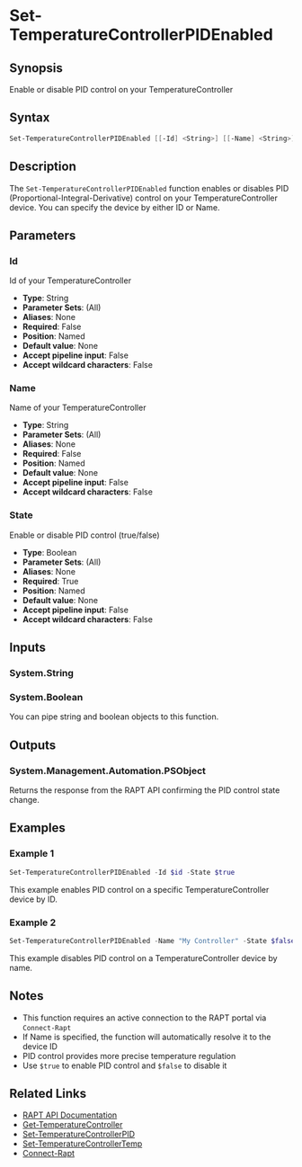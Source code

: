 # Set-TemperatureControllerPIDEnabled

## Synopsis

Enable or disable PID control on your TemperatureController

## Syntax

```powershell
Set-TemperatureControllerPIDEnabled [[-Id] <String>] [[-Name] <String>] [-State] <Boolean>
```

## Description

The `Set-TemperatureControllerPIDEnabled` function enables or disables PID (Proportional-Integral-Derivative) control on your TemperatureController device. You can specify the device by either ID or Name.

## Parameters

### Id

Id of your TemperatureController

- **Type**: String
- **Parameter Sets**: (All)
- **Aliases**: None
- **Required**: False
- **Position**: Named
- **Default value**: None
- **Accept pipeline input**: False
- **Accept wildcard characters**: False

### Name

Name of your TemperatureController

- **Type**: String
- **Parameter Sets**: (All)
- **Aliases**: None
- **Required**: False
- **Position**: Named
- **Default value**: None
- **Accept pipeline input**: False
- **Accept wildcard characters**: False

### State

Enable or disable PID control (true/false)

- **Type**: Boolean
- **Parameter Sets**: (All)
- **Aliases**: None
- **Required**: True
- **Position**: Named
- **Default value**: None
- **Accept pipeline input**: False
- **Accept wildcard characters**: False

## Inputs

### System.String

### System.Boolean

You can pipe string and boolean objects to this function.

## Outputs

### System.Management.Automation.PSObject

Returns the response from the RAPT API confirming the PID control state change.

## Examples

### Example 1

```powershell
Set-TemperatureControllerPIDEnabled -Id $id -State $true
```

This example enables PID control on a specific TemperatureController device by ID.

### Example 2

```powershell
Set-TemperatureControllerPIDEnabled -Name "My Controller" -State $false
```

This example disables PID control on a TemperatureController device by name.

## Notes

- This function requires an active connection to the RAPT portal via `Connect-Rapt`
- If Name is specified, the function will automatically resolve it to the device ID
- PID control provides more precise temperature regulation
- Use `$true` to enable PID control and `$false` to disable it

## Related Links

- [RAPT API Documentation](https://api.rapt.io/index.html)
- [Get-TemperatureController](Get-TemperatureController.md)
- [Set-TemperatureControllerPID](Set-TemperatureControllerPID.md)
- [Set-TemperatureControllerTemp](Set-TemperatureControllerTemp.md)
- [Connect-Rapt](Connect-Rapt.md)
